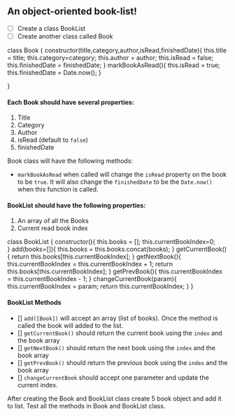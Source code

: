 ## An object-oriented book-list!

- [ ] Create a class BookList
- [ ] Create another class called Book

class Book {
    constructor(title,category,author,isRead,finishedDate){
        this.title = title;
        this.category=category;
        this.author = author;
        this.isRead = false;
        this.finishedDate = finishedDate;
    }
    markBookAsRead(){
        this.isRead = true;
        this.finishedDate = Date.now();
    }
   
}
#### Each Book should have several properties:

1. Title
2. Category
3. Author
4. isRead (default to `false`)
5. finishedDate

Book class will have the following methods:

- `markBookAsRead` when called will change the `isRead` property on the book to be `true`. It will also change the `finishedDate` to be the `Date.now()` when this function is called.

#### BookList should have the following properties:

1. An array of all the Books
2. Current read book index

class BookList {
    constructor(){
        this.books = [];
        this.currentBookIndex=0;    
    }
    add(books=[]){
        this.books = this.books.concat(books);
    }
    getCurrentBook(){
        return this.books[this.currentBookIndex];
    }
    getNextBook(){
        this.currentBookIndex = this.currentBookIndex + 1;
        return this.books[this.currentBookIndex];
    }
    getPrevBook(){
        this.currentBookIndex = this.currentBookIndex - 1;
    }
    changeCurrentBook(param){
        this.currentBookIndex = param;
        return this.currentBookIndex;
    }
}
#### BookList Methods

- [] `add([Book])` will accept an array (list of books). Once the method is called the book will added to the list.
- [] `getCurrentBook()` should return the current book using the `index` and the book array
- [] `getNextBook()` should return the next book using the `index` and the book array
- [] `getPrevBook()` should return the previous book using the `index` and the book array
- [] `changeCurrentBook` should accept one parameter and update the current index.

After creating the Book and BookList class create 5 book object and add it to list. Test all the methods in Book and BookList class.
